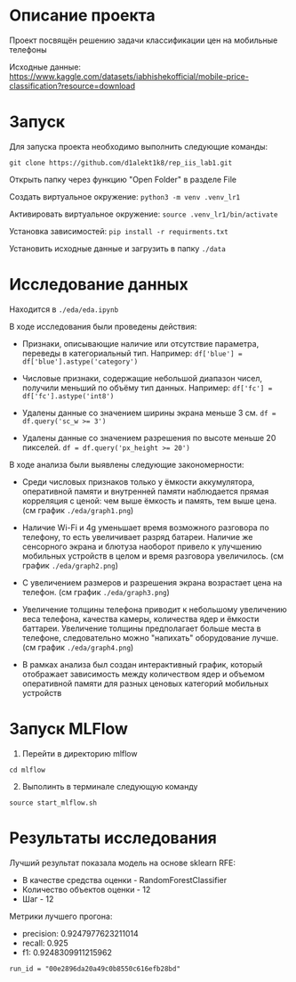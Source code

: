 # Описание проекта
Проект посвящён решению задачи классификации цен на мобильные телефоны

Исходные данные: https://www.kaggle.com/datasets/iabhishekofficial/mobile-price-classification?resource=download

# Запуск
Для запуска проекта необходимо выполнить следующие команды:

``` git clone https://github.com/d1alekt1k8/rep_iis_lab1.git ```

Открыть папку через функцию "Open Folder" в разделе File

Создать виртуальное окружение:
``` python3 -m venv .venv_lr1 ```

Активировать виртуальное окружение:
``` source .venv_lr1/bin/activate ```

Установка зависимостей:
``` pip install -r requirments.txt ```

Установить исходные данные и загрузить в папку ` ./data `

# Исследование данных
Находится в ``` ./eda/eda.ipynb ```

В ходе исследования были проведены действия:

- Признаки, описывающие наличие или отсутствие параметра, переведы в категориальный тип. Например:
``` df['blue'] = df['blue'].astype('category') ```
- Числовые признаки, содержащие небольшой диапазон чисел, получили меньший по объёму тип данных. Например:
``` df['fc'] = df['fc'].astype('int8') ```

- Удалены данные со значением ширины экрана меньше 3 см.
``` df = df.query('sc_w >= 3') ```

- Удалены данные со значением разрешения по высоте меньше 20 пикселей.
``` df = df.query('px_height >= 20') ```

В ходе анализа были выявлены следующие закономерности:

- Среди числовых признаков только у ёмкости аккумулятора, оперативной памяти и внутренней памяти наблюдается прямая корреляция с ценой: чем выше ёмкость и память, тем выше цена. (см график ```./eda/graph1.png```)

- Наличие Wi-Fi и 4g уменьшает время возможного разговора по телефону, то есть увеличивает разряд батареи. Наличие же сенсорного экрана и блютуза наоборот привело к улучшению мобильных устройств в целом и время разговора увеличилось. (см график ```./eda/graph2.png```)

- C увеличением размеров и разрешения экрана возрастает цена на телефон. (см график ```./eda/graph3.png```)

- Увеличение толщины телефона приводит к небольшому увеличению веса телефона, качества камеры, количества ядер и ёмкости баттареи. Увеличение толщины предполагает больше места в телефоне, следовательно можно "напихать" оборудование лучше. (см график ```./eda/graph4.png```)

- В рамках анализа был создан интерактивный график, который отображает зависимость между количеством ядер и объемом оперативной памяти для разных ценовых категорий мобильных устройств


# Запуск MLFlow

1. Перейти в директорию mlflow
```
cd mlflow
```

2. Выполинть в терминале следующую команду
```
source start_mlflow.sh
```


# Результаты исследования

Лучший результат показала модель на основе sklearn RFE:

- В качестве средства оценки - RandomForestClassifier
- Количество объектов оценки - 12
- Шаг - 12

Метрики лучшего прогона:
- precision: 0.9247977623211014
- recall: 0.925
- f1: 0.9248309911215962
```
run_id = "00e2896da20a49c0b8550c616efb28bd"